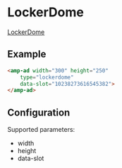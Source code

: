 <!---
Copyright 2017 The AMP HTML Authors. All Rights Reserved.

Licensed under the Apache License, Version 2.0 (the "License");
you may not use this file except in compliance with the License.
You may obtain a copy of the License at

      http://www.apache.org/licenses/LICENSE-2.0

Unless required by applicable law or agreed to in writing, software
distributed under the License is distributed on an "AS-IS" BASIS,
WITHOUT WARRANTIES OR CONDITIONS OF ANY KIND, either express or implied.
See the License for the specific language governing permissions and
limitations under the License.
-->

# LockerDome

[LockerDome](https://lockerdome.com)

## Example

```html
<amp-ad width="300" height="250"
    type="lockerdome"
    data-slot="10238273616545382">
</amp-ad>
```

## Configuration

Supported parameters:
- width
- height
- data-slot
